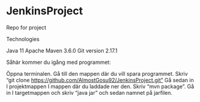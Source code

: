 # JenkinsProject
Repo for project 



Technologies

Java 11
Apache Maven 3.6.0
Git version 2.17.1


Såhär kommer du igång med programmet:

Öppna terminalen. Gå till den mappen där du vill spara programmet. Skriv “git clone https://github.com/AlmostGosu92/JenkinsProject.git” 
Gå sedan in I projektmappen I mappen där du laddade ner den. Skriv “mvn package”. 
Gå in I targetmappen och skriv “java jar” och sedan namnet på jarfilen.
